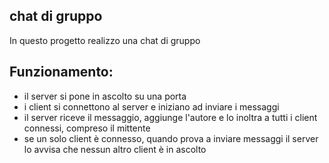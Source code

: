 ## chat di gruppo
In questo progetto realizzo una chat di gruppo

## Funzionamento:
- il server si pone in ascolto su una porta
- i client si connettono al server e iniziano ad inviare i messaggi
- il server riceve il messaggio, aggiunge l'autore e lo inoltra a tutti i client connessi, compreso il mittente
- se un solo client è connesso, quando prova a inviare messaggi il server lo avvisa che nessun altro client è in ascolto
